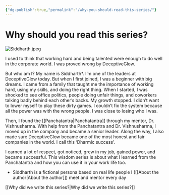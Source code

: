 ```yaml
---
{"dg-publish":true,"permalink":"/why-you-should-read-this-series/"}
---
```


# Why should you read this series?
![Siddharth.jpeg](/img/user/Siddharth.jpeg)

I used to think that working hard and being talented were enough to do well in the corporate world. I was proved wrong by DeceptiveGlow.

But who am I? My name is Siddharth*. I’m one of the leaders at DeceptiveGlow today. But when I first joined, I was a beginner with big dreams. I came from a family that taught me the importance of working hard, using my skills, and doing the right thing. When I started, I was shocked to see office politics, people doing unfair things, and coworkers talking badly behind each other’s backs. My growth stopped. I didn’t want to lower myself to play these dirty games. I couldn’t fix the system because all the power was with the wrong people. I was close to losing who I was.

Then, I found the [[Panchatantra\|Panchatantra]] through my mentor, Dr. Vishnusharma. With help from the Panchatantra and Dr. Vishnusharma, I moved up in the company and became a senior leader. Along the way, I also made sure DeceptiveGlow became one of the most honest and fair companies in the world. I call this ‘Dharmic success’.

I earned a lot of respect, got noticed, grew in my job, gained power, and became successful. This wisdom series is about what I learned from the Panchatantra and how you can use it in your work life too.

* Siddharth is a fictional persona based on real life people I ([[About the author\|About the author]]) meet and mentor every day

[[Why did we write this series?\|Why did we write this series?]]

